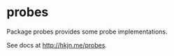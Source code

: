 probes
=====

Package probes provides some probe implementations.

See docs at http://hkjn.me/probes.
